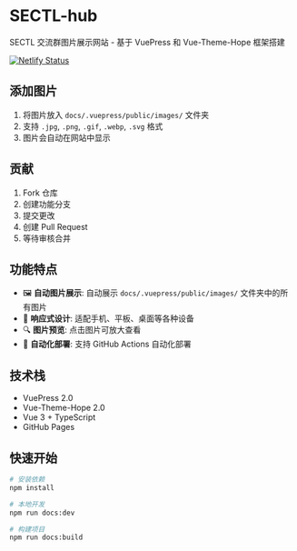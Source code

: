 # SECTL-hub

SECTL 交流群图片展示网站 - 基于 VuePress 和 Vue-Theme-Hope 框架搭建

[![Netlify Status](https://api.netlify.com/api/v1/badges/e66e4aeb-7aea-4a66-8abf-f67995967582/deploy-status)](https://app.netlify.com/projects/sectl-hub/deploys)

## 添加图片

1. 将图片放入 `docs/.vuepress/public/images/` 文件夹
2. 支持 `.jpg`, `.png`, `.gif`, `.webp`, `.svg` 格式
3. 图片会自动在网站中显示

## 贡献

1. Fork 仓库
2. 创建功能分支
3. 提交更改
4. 创建 Pull Request
5. 等待审核合并

## 功能特点

- 🖼️ **自动图片展示**: 自动展示 `docs/.vuepress/public/images/` 文件夹中的所有图片
- 📱 **响应式设计**: 适配手机、平板、桌面等各种设备
- 🔍 **图片预览**: 点击图片可放大查看
- 🤖 **自动化部署**: 支持 GitHub Actions 自动化部署

## 技术栈

- VuePress 2.0
- Vue-Theme-Hope 2.0
- Vue 3 + TypeScript
- GitHub Pages

## 快速开始

```bash
# 安装依赖
npm install

# 本地开发
npm run docs:dev

# 构建项目
npm run docs:build
```